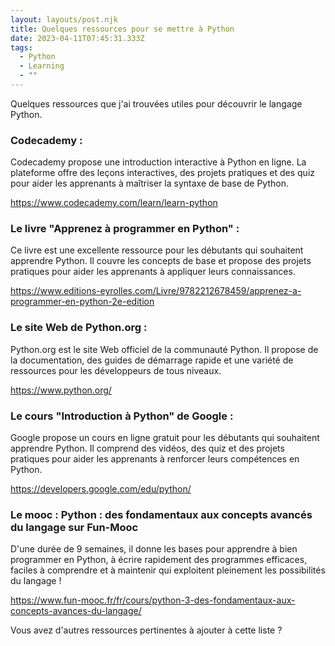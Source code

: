```yaml
---
layout: layouts/post.njk
title: Quelques ressources pour se mettre à Python
date: 2023-04-11T07:45:31.333Z
tags:
  - Python
  - Learning
  - ""
---
```

Quelques ressources que j'ai trouvées utiles pour découvrir le langage Python.

### Codecademy :

Codecademy propose une introduction interactive à Python en ligne. La plateforme offre des leçons interactives, des projets pratiques et des quiz pour aider les apprenants à maîtriser la syntaxe de base de Python. 

<https://www.codecademy.com/learn/learn-python>

### Le livre "Apprenez à programmer en Python" :

 Ce livre est une excellente ressource pour les débutants qui souhaitent apprendre Python. Il couvre les concepts de base et propose des projets pratiques pour aider les apprenants à appliquer leurs connaissances. 

<https://www.editions-eyrolles.com/Livre/9782212678459/apprenez-a-programmer-en-python-2e-edition>

### Le site Web de Python.org :

Python.org est le site Web officiel de la communauté Python. Il propose de la documentation, des guides de démarrage rapide et une variété de ressources pour les développeurs de tous niveaux.

 <https://www.python.org/>

### Le cours "Introduction à Python" de Google :

 Google propose un cours en ligne gratuit pour les débutants qui souhaitent apprendre Python. Il comprend des vidéos, des quiz et des projets pratiques pour aider les apprenants à renforcer leurs compétences en Python. 

<https://developers.google.com/edu/python/>

### Le mooc :  Python : des fondamentaux aux concepts avancés du langage sur Fun-Mooc

D﻿'une durée de 9 semaines, il donne les bases pour apprendre à bien programmer en Python, à écrire rapidement des programmes efficaces, faciles à comprendre et à maintenir qui exploitent pleinement les possibilités du langage ! 

<https://www.fun-mooc.fr/fr/cours/python-3-des-fondamentaux-aux-concepts-avances-du-langage/>

V﻿ous avez d'autres ressources pertinentes à ajouter à cette liste ?